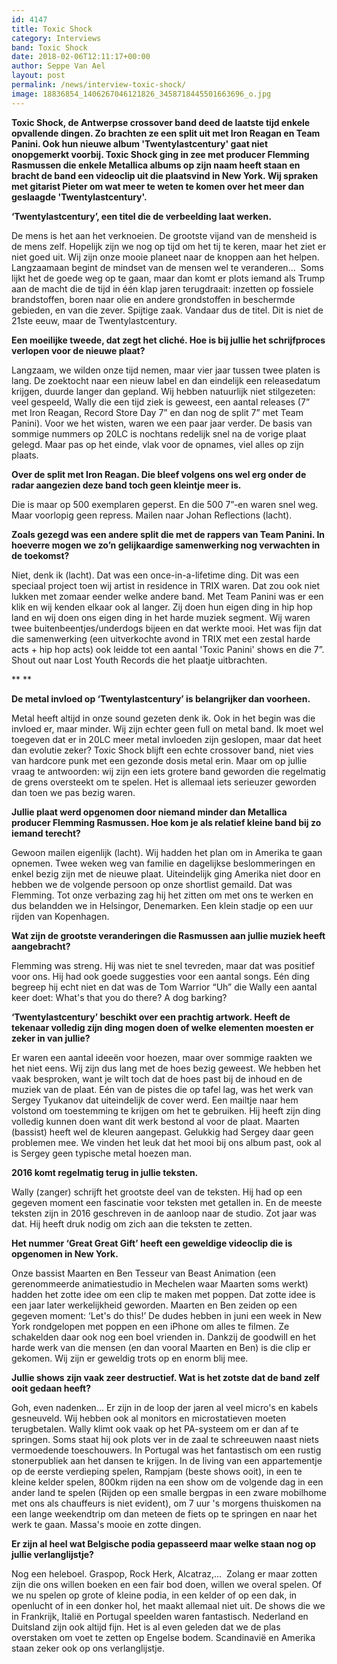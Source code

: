 ```yaml
---
id: 4147
title: Toxic Shock
category: Interviews
band: Toxic Shock
date: 2018-02-06T12:11:17+00:00
author: Seppe Van Ael
layout: post
permalink: /news/interview-toxic-shock/
image: 18836854_1406267046121826_3458718445501663696_o.jpg
---
```

**Toxic Shock, de Antwerpse crossover band deed de laatste tijd enkele opvallende dingen. Zo brachten ze een split uit met Iron Reagan en Team Panini. Ook hun nieuwe album 'Twentylastcentury' gaat niet onopgemerkt voorbij. Toxic Shock ging in zee met producer Flemming Rasmussen die enkele Metallica albums op zijn naam heeft staan en bracht de band een videoclip uit die plaatsvind in New York. Wij spraken met gitarist Pieter om wat meer te weten te komen over het meer dan geslaagde 'Twentylastcentury'.**

**‘Twentylastcentury’, een titel die de verbeelding laat werken.** 

De mens is het aan het verknoeien. De grootste vijand van de mensheid is de mens zelf. Hopelijk zijn we nog op tijd om het tij te keren, maar het ziet er niet goed uit. Wij zijn onze mooie planeet naar de knoppen aan het helpen. Langzaamaan begint de mindset van de mensen wel te veranderen&#8230;  Soms lijkt het de goede weg op te gaan, maar dan komt er plots iemand als Trump aan de macht die de tijd in één klap jaren terugdraait: inzetten op fossiele brandstoffen, boren naar olie en andere grondstoffen in beschermde gebieden, en van die zever. Spijtige zaak. Vandaar dus de titel. Dit is niet de 21ste eeuw, maar de Twentylastcentury.

**Een moeilijke tweede, dat zegt het cliché. Hoe is bij jullie het schrijfproces verlopen voor de nieuwe plaat?**

Langzaam, we wilden onze tijd nemen, maar vier jaar tussen twee platen is lang. De zoektocht naar een nieuw label en dan eindelijk een releasedatum krijgen, duurde langer dan gepland. Wij hebben natuurlijk niet stilgezeten: veel gespeeld, Wally die een tijd ziek is geweest, een aantal releases (7” met Iron Reagan, Record Store Day 7” en dan nog de split 7” met Team Panini). Voor we het wisten, waren we een paar jaar verder. De basis van sommige nummers op 20LC is nochtans redelijk snel na de vorige plaat gelegd. Maar pas op het einde, vlak voor de opnames, viel alles op zijn plaats.

**Over de split met Iron Reagan. Die bleef volgens ons wel erg onder de radar aangezien deze band toch geen kleintje meer is.** 

Die is maar op 500 exemplaren geperst. En die 500 7”-en waren snel weg. Maar voorlopig geen repress. Mailen naar Johan Reflections (lacht).

**Zoals gezegd was een andere split die met de rappers van Team Panini. In hoeverre mogen we zo’n gelijkaardige samenwerking nog verwachten in de toekomst?**

Niet, denk ik (lacht). Dat was een once-in-a-lifetime ding. Dit was een speciaal project toen wij artist in residence in TRIX waren. Dat zou ook niet lukken met zomaar eender welke andere band. Met Team Panini was er een klik en wij kenden elkaar ook al langer. Zij doen hun eigen ding in hip hop land en wij doen ons eigen ding in het harde muziek segment. Wij waren twee buitenbeentjes/underdogs bijeen en dat werkte mooi. Het was fijn dat die samenwerking (een uitverkochte avond in TRIX met een zestal harde acts + hip hop acts) ook leidde tot een aantal 'Toxic Panini' shows en die 7”. Shout out naar Lost Youth Records die het plaatje uitbrachten.

** **

**De metal invloed op ‘Twentylastcentury’ is belangrijker dan voorheen.**

Metal heeft altijd in onze sound gezeten denk ik. Ook in het begin was die invloed er, maar minder. Wij zijn echter geen full on metal band. Ik moet wel toegeven dat er in 20LC meer metal invloeden zijn geslopen, maar dat heet dan evolutie zeker? Toxic Shock blijft een echte crossover band, niet vies van hardcore punk met een gezonde dosis metal erin. Maar om op jullie vraag te antwoorden: wij zijn een iets grotere band geworden die regelmatig de grens oversteekt om te spelen. Het is allemaal iets serieuzer geworden dan toen we pas bezig waren.

**Jullie plaat werd opgenomen door niemand minder dan Metallica producer Flemming Rasmussen. Hoe kom je als relatief kleine band bij zo iemand terecht?**

Gewoon mailen eigenlijk (lacht). Wij hadden het plan om in Amerika te gaan opnemen. Twee weken weg van familie en dagelijkse beslommeringen en enkel bezig zijn met de nieuwe plaat. Uiteindelijk ging Amerika niet door en hebben we de volgende persoon op onze shortlist gemaild. Dat was Flemming. Tot onze verbazing zag hij het zitten om met ons te werken en dus belandden we in Helsingor, Denemarken. Een klein stadje op een uur rijden van Kopenhagen.

**Wat zijn de grootste veranderingen die Rasmussen aan jullie muziek heeft aangebracht?**

Flemming was streng. Hij was niet te snel tevreden, maar dat was positief voor ons. Hij had ook goede suggesties voor een aantal songs. Eén ding begreep hij echt niet en dat was de Tom Warrior “Uh” die Wally een aantal keer doet: What's that you do there? A dog barking?

**‘Twentylastcentury’ beschikt over een prachtig artwork. Heeft de tekenaar volledig zijn ding mogen doen of welke elementen moesten er zeker in van jullie?**

Er waren een aantal ideeën voor hoezen, maar over sommige raakten we het niet eens. Wij zijn dus lang met de hoes bezig geweest. We hebben het vaak besproken, want je wilt toch dat de hoes past bij de inhoud en de muziek van de plaat. Eén van de pistes die op tafel lag, was het werk van Sergey Tyukanov dat uiteindelijk de cover werd. Een mailtje naar hem volstond om toestemming te krijgen om het te gebruiken. Hij heeft zijn ding volledig kunnen doen want dit werk bestond al voor de plaat. Maarten (bassist) heeft wel de kleuren aangepast. Gelukkig had Sergey daar geen problemen mee. We vinden het leuk dat het mooi bij ons album past, ook al is Sergey geen typische metal hoezen man.

**2016 komt regelmatig terug in jullie teksten.** 

Wally (zanger) schrijft het grootste deel van de teksten. Hij had op een gegeven moment een fascinatie voor teksten met getallen in. En de meeste teksten zijn in 2016 geschreven in de aanloop naar de studio. Zot jaar was dat. Hij heeft druk nodig om zich aan die teksten te zetten.

**Het nummer ‘Great Great Gift’ heeft een geweldige videoclip die is opgenomen in New York.** 

Onze bassist Maarten en Ben Tesseur van Beast Animation (een gerenommeerde animatiestudio in Mechelen waar Maarten soms werkt) hadden het zotte idee om een clip te maken met poppen. Dat zotte idee is een jaar later werkelijkheid geworden. Maarten en Ben zeiden op een gegeven moment: ‘Let's do this!’ De dudes hebben in juni een week in New York rondgelopen met poppen en een iPhone om alles te filmen. Ze schakelden daar ook nog een boel vrienden in. Dankzij de goodwill en het harde werk van die mensen (en dan vooral Maarten en Ben) is die clip er gekomen. Wij zijn er geweldig trots op en enorm blij mee.

**Jullie shows zijn vaak zeer destructief. Wat is het zotste dat de band zelf ooit gedaan heeft?**

Goh, even nadenken&#8230; Er zijn in de loop der jaren al veel micro's en kabels gesneuveld. Wij hebben ook al monitors en microstatieven moeten terugbetalen. Wally klimt ook vaak op het PA-systeem om er dan af te springen. Soms staat hij ook plots ver in de zaal te schreeuwen naast niets vermoedende toeschouwers. In Portugal was het fantastisch om een rustig stonerpubliek aan het dansen te krijgen. In de living van een appartementje op de eerste verdieping spelen, Rampjam (beste shows ooit), in een te kleine kelder spelen, 800km rijden na een show om de volgende dag in een ander land te spelen (Rijden op een smalle bergpas in een zware mobilhome met ons als chauffeurs is niet evident), om 7 uur 's morgens thuiskomen na een lange weekendtrip om dan meteen de fiets op te springen en naar het werk te gaan. Massa's mooie en zotte dingen.

**Er zijn al heel wat Belgische podia gepasseerd maar welke staan nog op jullie verlanglijstje?**

Nog een heleboel. Graspop, Rock Herk, Alcatraz,&#8230;  Zolang er maar zotten zijn die ons willen boeken en een fair bod doen, willen we overal spelen. Of we nu spelen op grote of kleine podia, in een kelder of op een dak, in openlucht of in een donker hol, het maakt allemaal niet uit. De shows die we in Frankrijk, Italië en Portugal speelden waren fantastisch. Nederland en Duitsland zijn ook altijd fijn. Het is al even geleden dat we de plas overstaken om voet te zetten op Engelse bodem. Scandinavië en Amerika staan zeker ook op ons verlanglijstje.
